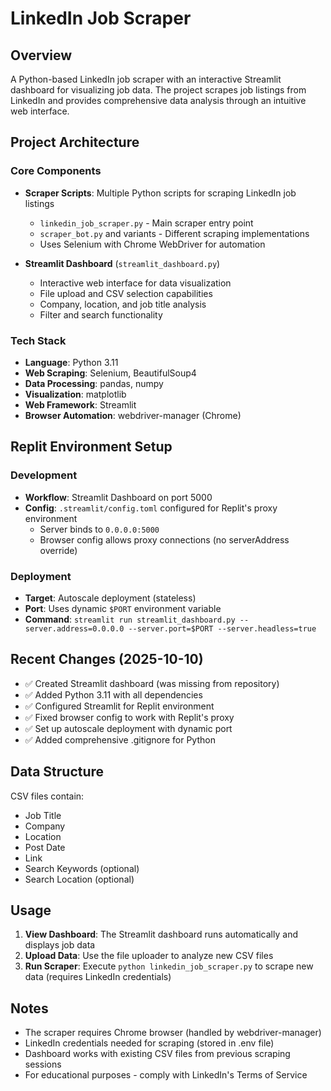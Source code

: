 # LinkedIn Job Scraper

## Overview
A Python-based LinkedIn job scraper with an interactive Streamlit dashboard for visualizing job data. The project scrapes job listings from LinkedIn and provides comprehensive data analysis through an intuitive web interface.

## Project Architecture

### Core Components
- **Scraper Scripts**: Multiple Python scripts for scraping LinkedIn job listings
  - `linkedin_job_scraper.py` - Main scraper entry point
  - `scraper_bot.py` and variants - Different scraping implementations
  - Uses Selenium with Chrome WebDriver for automation
  
- **Streamlit Dashboard** (`streamlit_dashboard.py`)
  - Interactive web interface for data visualization
  - File upload and CSV selection capabilities
  - Company, location, and job title analysis
  - Filter and search functionality

### Tech Stack
- **Language**: Python 3.11
- **Web Scraping**: Selenium, BeautifulSoup4
- **Data Processing**: pandas, numpy
- **Visualization**: matplotlib
- **Web Framework**: Streamlit
- **Browser Automation**: webdriver-manager (Chrome)

## Replit Environment Setup

### Development
- **Workflow**: Streamlit Dashboard on port 5000
- **Config**: `.streamlit/config.toml` configured for Replit's proxy environment
  - Server binds to `0.0.0.0:5000`
  - Browser config allows proxy connections (no serverAddress override)
  
### Deployment
- **Target**: Autoscale deployment (stateless)
- **Port**: Uses dynamic `$PORT` environment variable
- **Command**: `streamlit run streamlit_dashboard.py --server.address=0.0.0.0 --server.port=$PORT --server.headless=true`

## Recent Changes (2025-10-10)
- ✅ Created Streamlit dashboard (was missing from repository)
- ✅ Added Python 3.11 with all dependencies
- ✅ Configured Streamlit for Replit environment
- ✅ Fixed browser config to work with Replit's proxy
- ✅ Set up autoscale deployment with dynamic port
- ✅ Added comprehensive .gitignore for Python

## Data Structure
CSV files contain:
- Job Title
- Company
- Location  
- Post Date
- Link
- Search Keywords (optional)
- Search Location (optional)

## Usage
1. **View Dashboard**: The Streamlit dashboard runs automatically and displays job data
2. **Upload Data**: Use the file uploader to analyze new CSV files
3. **Run Scraper**: Execute `python linkedin_job_scraper.py` to scrape new data (requires LinkedIn credentials)

## Notes
- The scraper requires Chrome browser (handled by webdriver-manager)
- LinkedIn credentials needed for scraping (stored in .env file)
- Dashboard works with existing CSV files from previous scraping sessions
- For educational purposes - comply with LinkedIn's Terms of Service
